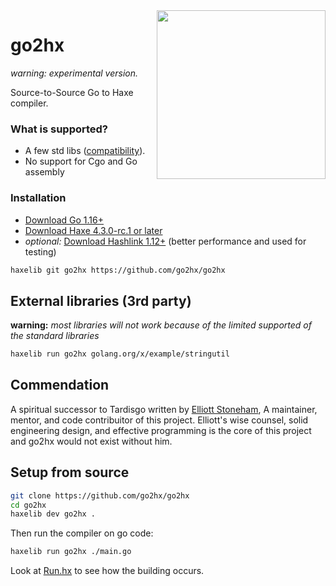 <img src="logo.svg" width="270" align="right"/>

go2hx
==========
*warning: experimental version.*

Source-to-Source Go to Haxe compiler.


### What is supported?

* A few std libs ([compatibility](https://go2hx.github.io/stdgo/index.html)).
* No support for Cgo and Go assembly

### Installation
* [Download Go 1.16+](https://golang.org/dl/)
* [Download Haxe 4.3.0-rc.1 or later](https://build.haxe.org/builds/haxe/)
* *optional:* [Download Hashlink 1.12+](https://hashlink.haxe.org/#download) (better performance and used for testing)

```sh
haxelib git go2hx https://github.com/go2hx/go2hx
```


## External libraries (3rd party) 
**warning:** *most libraries will not work because of the limited supported of the standard libraries*


```sh
haxelib run go2hx golang.org/x/example/stringutil
```



## Commendation

A spiritual successor to Tardisgo written by [Elliott Stoneham](https://github.com/elliott5),
A maintainer, mentor, and code contribuitor of this project. Elliott's wise counsel, solid engineering design, and effective programming is the core of this project and go2hx would not exist without him.

## Setup from source


```sh
git clone https://github.com/go2hx/go2hx
cd go2hx
haxelib dev go2hx .
```
Then run the compiler on go code:
```sh
haxelib run go2hx ./main.go 
```


Look at [Run.hx](./Run.hx) to see how the building occurs.